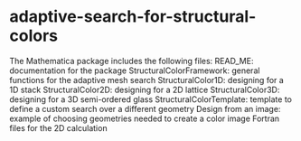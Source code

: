 # adaptive-search-for-structural-colors
The Mathematica package includes the following files:
READ_ME: documentation for the package
StructuralColorFramework: general functions for the adaptive mesh search
StructuralColor1D: designing for a 1D stack
StructuralColor2D: designing for a 2D lattice
StructuralColor3D: designing for a 3D semi-ordered glass
StructuralColorTemplate: template to define a custom search over a different geometry
Design from an image: example of choosing geometries needed to create a color image
Fortran files for the 2D calculation
